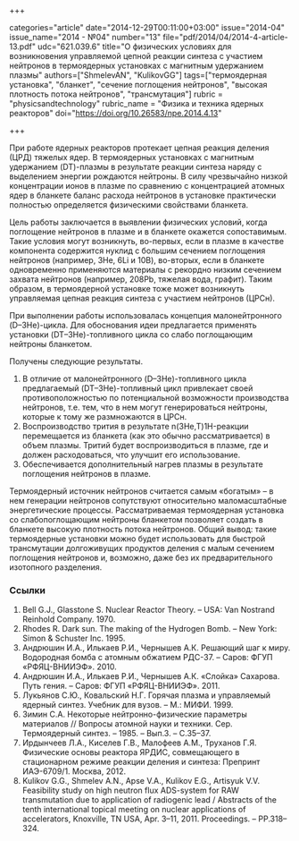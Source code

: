 +++

categories="article"
date="2014-12-29T00:11:00+03:00"
issue="2014-04"
issue_name="2014 - №04"
number="13"
file="pdf/2014/04/2014-4-article-13.pdf"
udc="621.039.6"
title="О физических условиях для возникновения управляемой цепной реакции синтеза с участием нейтронов в термоядерных установках с магнитным удержанием плазмы"
authors=["ShmelevAN", "KulikovGG"]
tags=["термоядерная установка", "бланкет", "сечение поглощения нейтронов", "высокая плотность потока нейтронов", "трансмутация"]
rubric = "physicsandtechnology"
rubric_name = "Физика и техника ядерных реакторов"
doi="https://doi.org/10.26583/npe.2014.4.13"

+++

При работе ядерных реакторов протекает цепная реакция деления (ЦРД) тяжелых ядер. В термоядерных установках с магнитным удержанием (DT)-плазмы в результате реакции синтеза наряду с выделением энергии рождаются нейтроны. В силу чрезвычайно низкой концентрации ионов в плазме по сравнению с концентрацией атомных ядер в бланкете баланс расхода нейтронов в установке практически полностью определяется физическими свойствами бланкета.

Цель работы заключается в выявлении физических условий, когда поглощение нейтронов в плазме и в бланкете окажется сопоставимым. Такие условия могут возникнуть, во-первых, если в плазме в качестве компонента содержится нуклид с большим сечением поглощения нейтронов (например, 3He, 6Li и 10B), во-вторых, если в бланкете одновременно применяются материалы с рекордно низким сечением захвата нейтронов (например, 208Pb, тяжелая вода, графит). Таким образом, в термоядерной установке тоже может возникнуть управляемая цепная реакция синтеза с участием нейтронов (ЦРСн).

При выполнении работы использовалась концепция малонейтронного (D–3He)-цикла. Для обоснования идеи предлагается применять установки (DT–3He)-топливного цикла со слабо поглощающим нейтроны бланкетом.

Получены следующие результаты.
1. В отличие от малонейтронного (D–3He)-топливного цикла предлагаемый (DT–3He)-топливный цикл привлекает своей противоположностью по потенциальной возможности производства нейтронов, т.е. тем, что в нем могут генерироваться нейтроны, которые к тому же размножаются в ЦРСн.
2. Воспроизводство трития в результате n(3He,T)1H-реакции перемещается из бланкета (как это обычно рассматривается) в объем плазмы. Тритий будет воспроизводиться в плазме, где и должен расходоваться, что улучшит его использование.
3. Обеспечивается дополнительный нагрев плазмы в результате поглощения нейтронов в плазме.

Термоядерный источник нейтронов считается самым «богатым» – в нем генерации нейтронов сопутствуют относительно маломасштабные энергетические процессы. Рассматриваемая термоядерная установка со слабопоглощающим нейтроны бланкетом позволяет создать в бланкете высокую плотность потока нейтронов. Общий вывод: такие термоядерные установки можно будет использовать для быстрой трансмутации долгоживущих продуктов деления с малым сечением поглощения нейтронов и, возможно, даже без их предварительного изотопного разделения.

### Ссылки

1. Bell G.J., Glasstone S. Nuclear Reactor Theory. – USA: Van Nostrand Reinhold Company. 1970.
2. Rhodes R. Dark sun. The making of the Hydrogen Bomb. – New York: Simon & Schuster Inc. 1995.
3. Андрюшин И.А., Илькаев Р.И., Чернышев А.К. Решающий шаг к миру. Водородная бомба с атомным обжатием РДС-37. – Саров: ФГУП «РФЯЦ-ВНИИЭФ». 2010.
4. Андрюшин И.А., Илькаев Р.И., Чернышев А.К. «Слойка» Сахарова. Путь гения. – Саров: ФГУП «РФЯЦ-ВНИИЭФ». 2011.
5. Лукьянов С.Ю., Ковальский Н.Г. Горячая плазма и управляемый ядерный синтез. Учебник для вузов. – М.: МИФИ. 1999.
6. Зимин С.А. Некоторые нейтронно-физические параметры материалов // Вопросы атомной науки и техники. Сер. Термоядерный синтез. – 1985. – Вып.3. – С.35–37.
7. Ирдынчеев Л.A., Киселев Г.В., Малофеев A.M., Труханов Г.Я. Физические основы реактора ЯРДИС, совмещающего в стационарном режиме реакции деления и синтеза: Препринт ИАЭ-6709/1. Москва, 2012.
8. Kulikov G.G., Shmelev A.N., Apse V.A., Kulikov E.G., Artisyuk V.V. Feasibility study on high neutron flux ADS-system for RAW transmutation due to application of radiogenic lead / Abstracts of the tenth international topical meeting on nuclear applications of accelerators, Knoxville, TN USA, Apr. 3–11, 2011. Proceedings. – PP.318–324.